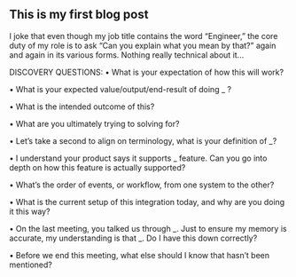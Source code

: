 ## This is my first blog post

I joke that even though my job title contains the word “Engineer,” the core duty of my role is to ask “Can you explain what you mean by that?” again and again in its various forms. Nothing really technical about it...


DISCOVERY QUESTIONS:
• What is your expectation of how this will work?

• What is your expected value/output/end-result of doing _ ?

• What is the intended outcome of this?

• What are you ultimately trying to solving for?

• Let’s take a second to align on terminology, what is your definition of _?

• I understand your product says it supports _ feature. Can you go into depth on how this feature is actually supported?

• What’s the order of events, or workflow, from one system to the other?

• What is the current setup of this integration today, and why are you doing it this way?

• On the last meeting, you talked us through _. Just to ensure my memory is accurate, my understanding is that _. Do I have this down correctly?

• Before we end this meeting, what else should I know that hasn’t been mentioned?


